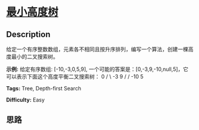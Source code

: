 # [最小高度树][title]

## Description

给定一个有序整数数组，元素各不相同且按升序排列，编写一个算法，创建一棵高度最小的二叉搜索树。

 **示例:**
            给定有序数组: [-10,-3,0,5,9],            一个可能的答案是：[0,-3,9,-10,null,5]，它可以表示下面这个高度平衡二叉搜索树：                      0                / \              -3   9              /   /            -10  5       


**Tags:** Tree, Depth-first Search

**Difficulty:** Easy

## 思路

[title]: https://leetcode-cn.com/problems/minimum-height-tree-lcci
